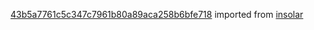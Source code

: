 [43b5a7761c5c347c7961b80a89aca258b6bfe718](https://github.com/insolar/insolar/commit/43b5a7761c5c347c7961b80a89aca258b6bfe718) imported from [insolar](https://github.com/insolar/insolar)

